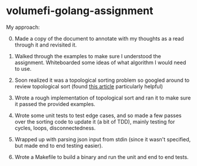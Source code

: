 # volumefi-golang-assignment


My approach:

0. Made a copy of the document to annotate with my thoughts as a read through it and revisited it.

1. Walked through the examples to make sure I understood the assignment. Whiteboarded some ideas of what algorithm I would need to use.

2. Soon realized it was a topological sorting problem so googled around to review topological sort (found [this article](https://efficientcodeblog.wordpress.com/2017/11/28/topological-sort-dfs-bfs-and-dag/) particularly helpful)

3. Wrote a rough implementation of topological sort and ran it to make sure it passed the provided examples.

4. Wrote some unit tests to test edge cases, and so made a few passes over the sorting code to update it (a bit of TDD), mainly testing for cycles, loops, disconnectedness.

5. Wrapped up with parsing json input from stdin (since it wasn't specified, but made end to end testing easier).

6. Wrote a Makefile to build a binary and run the unit and end to end tests.